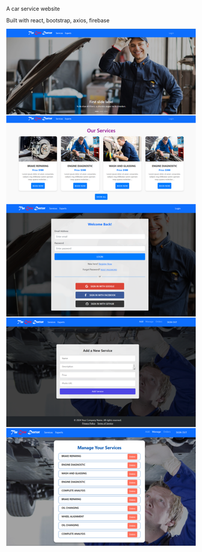 A car service website

Built with react, bootstrap, axios, firebase

![home](./src/images/home.png)
![services](./src/images/services.png)
![login](./src/images/login.png)
![addService](./src/images/addService.png)
![manage](./src/images/manage.png)
